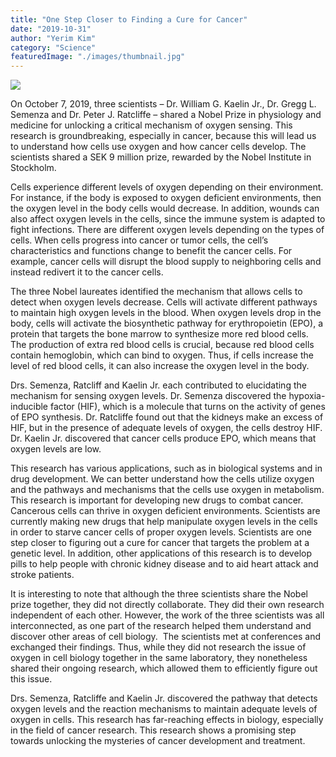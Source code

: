 ```yaml
---
title: "One Step Closer to Finding a Cure for Cancer"
date: "2019-10-31"
author: "Yerim Kim"
category: "Science"
featuredImage: "./images/thumbnail.jpg"
---
```


![](/images/thumbnail.jpg)

On October 7, 2019, three scientists – Dr. William G. Kaelin Jr., Dr. Gregg L. Semenza and Dr. Peter J. Ratcliffe – shared a Nobel Prize in physiology and medicine for unlocking a critical mechanism of oxygen sensing. This research is groundbreaking, especially in cancer, because this will lead us to understand how cells use oxygen and how cancer cells develop. The scientists shared a SEK 9 million prize, rewarded by the Nobel Institute in Stockholm.

Cells experience different levels of oxygen depending on their environment. For instance, if the body is exposed to oxygen deficient environments, then the oxygen level in the body cells would decrease. In addition, wounds can also affect oxygen levels in the cells, since the immune system is adapted to fight infections. There are different oxygen levels depending on the types of cells. When cells progress into cancer or tumor cells, the cell’s characteristics and functions change to benefit the cancer cells. For example, cancer cells will disrupt the blood supply to neighboring cells and instead redivert it to the cancer cells. 

The three Nobel laureates identified the mechanism that allows cells to detect when oxygen levels decrease. Cells will activate different pathways to maintain high oxygen levels in the blood. When oxygen levels drop in the body, cells will activate the biosynthetic pathway for erythropoietin (EPO), a protein that targets the bone marrow to synthesize more red blood cells. The production of extra red blood cells is crucial, because red blood cells contain hemoglobin, which can bind to oxygen. Thus, if cells increase the level of red blood cells, it can also increase the oxygen level in the body. 

Drs. Semenza, Ratcliff and Kaelin Jr. each contributed to elucidating the mechanism for sensing oxygen levels. Dr. Semenza discovered the hypoxia-inducible factor (HIF), which is a molecule that turns on the activity of genes of EPO synthesis. Dr. Ratcliffe found out that the kidneys make an excess of HIF, but in the presence of adequate levels of oxygen, the cells destroy HIF. Dr. Kaelin Jr. discovered that cancer cells produce EPO, which means that oxygen levels are low.

This research has various applications, such as in biological systems and in drug development. We can better understand how the cells utilize oxygen and the pathways and mechanisms that the cells use oxygen in metabolism. This research is important for developing new drugs to combat cancer. Cancerous cells can thrive in oxygen deficient environments. Scientists are currently making new drugs that help manipulate oxygen levels in the cells in order to starve cancer cells of proper oxygen levels. Scientists are one step closer to figuring out a cure for cancer that targets the problem at a genetic level. In addition, other applications of this research is to develop pills to help people with chronic kidney disease and to aid heart attack and stroke patients.

It is interesting to note that although the three scientists share the Nobel prize together, they did not directly collaborate. They did their own research independent of each other. However, the work of the three scientists was all interconnected, as one part of the research helped them understand and discover other areas of cell biology.  The scientists met at conferences and exchanged their findings. Thus, while they did not research the issue of oxygen in cell biology together in the same laboratory, they nonetheless shared their ongoing research, which allowed them to efficiently figure out this issue.

Drs. Semenza, Ratcliffe and Kaelin Jr. discovered the pathway that detects oxygen levels and the reaction mechanisms to maintain adequate levels of oxygen in cells. This research has far-reaching effects in biology, especially in the field of cancer research. This research shows a promising step towards unlocking the mysteries of cancer development and treatment.
